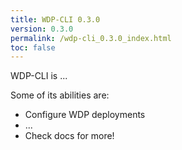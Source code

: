 ```yaml
---
title: WDP-CLI 0.3.0
version: 0.3.0
permalink: /wdp-cli_0.3.0_index.html
toc: false
---
```


WDP-CLI is ...

Some of its abilities are:

* Configure WDP deployments
* ...
* Check docs for more!
